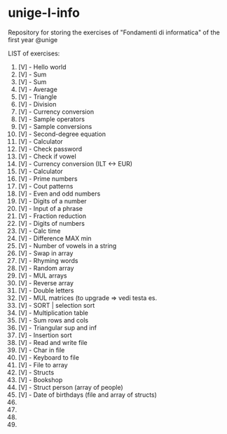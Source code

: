 # unige-I-info
Repository for storing the exercises of "Fondamenti di informatica" of the first year @unige

LIST of exercises:
<ol>
    <li>[V] - Hello world</li>
    <li>[V] - Sum</li>
    <li>[V] - Sum</li>
    <li>[V] - Average</li>
    <li>[V] - Triangle</li>
    <li>[V] - Division</li>
    <li>[V] - Currency conversion</li>
    <li>[V] - Sample operators</li>
    <li>[V] - Sample conversions</li>
    <li>[V] - Second-degree equation</li>
    <li>[V] - Calculator</li>
    <li>[V] - Check password</li>
    <li>[V] - Check if vowel</li>
    <li>[V] - Currency conversion (ILT <-> EUR)</li>
    <li>[V] - Calculator</li>
    <li>[V] - Prime numbers</li>
    <li>[V] - Cout patterns</li>
    <li>[V] - Even and odd numbers</li>
    <li>[V] - Digits of a number</li>
    <li>[V] - Input of a phrase</li>
    <li>[V] - Fraction reduction</li>
    <li>[V] - Digits of numbers</li>
    <li>[V] - Calc time</li>
    <li>[V] - Difference MAX min</li>
    <li>[V] - Number of vowels in a string</li>
    <li>[V] - Swap in array</li>
    <li>[V] - Rhyming words</li>
    <li>[V] - Random array</li>
    <li>[V] - MUL arrays</li>
    <li>[V] - Reverse array</li>
    <li>[V] - Double letters</li>
    <li>[V] - MUL matrices (to upgrade => vedi testa es.</li>
    <li>[V] - SORT | selection sort</li>
    <li>[V] - Multiplication table</li>
    <li>[V] - Sum rows and cols</li>
    <li>[V] - Triangular sup and inf</li>
    <li>[V] - Insertion sort</li>
    <li>[V] - Read and write file</li>
    <li>[V] - Char in file</li>
    <li>[V] - Keyboard to file</li>
    <li>[V] - File to array</li>
    <li>[V] - Structs</li>
    <li>[V] - Bookshop</li>
    <li>[V] - Struct person (array of people)</li>
    <li>[V] - Date of birthdays (file and array of structs)</li>
    <li></li>
    <li></li>
    <li></li>
    <li></li>
</ol>
